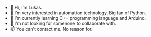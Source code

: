 - 👋 Hi, I’m Lukas.
- 👀 I’m very interested in automation technology. Big fan of Python.
- 🌱 I’m currently learning C++ programming language and Arduino.
- 💞️ I'm not looking for somenone to collaborate with.
- 📫 You can't contact me. No reason for.

<!---
Lukasnik/Lukasnik is a ✨ special ✨ repository because its `README.md` (this file) appears on your GitHub profile.
You can click the Preview link to take a look at your changes.
--->
